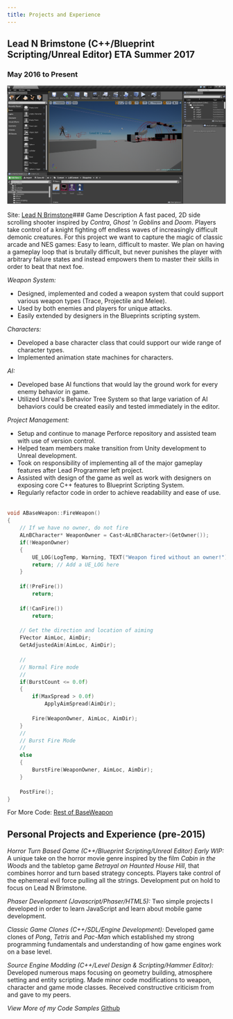 ```yaml
---
title: Projects and Experience
---
```


## Lead N Brimstone (C++/Blueprint Scripting/Unreal Editor) ETA Summer 2017

### May 2016 to Present

![Lead N Brimstone Preview Picture](/assets/img/LnBPreview.png)

Site: [Lead N Brimstone](http://www.wadenkanestudios.com/#!projects/leadnbrimestone.html)### Game Description
A fast paced, 2D side scrolling shooter inspired by _Contra_, _Ghost 'n Goblins_ and _Doom_. Players take control of a knight fighting off endless waves of increasingly difficult demonic creatures. For this project we want to capture the magic of classic arcade and NES games: Easy to learn, difficult to master. We plan on having a gameplay loop that is brutally difficult, but never punishes the player with arbitrary failure states and instead empowers them to master their skills in order to beat that next foe.

*Weapon System:*

- Designed, implemented and coded a weapon system that could support various weapon types (Trace, Projectile and Melee).
- Used by both enemies and players for unique attacks.
- Easily extended by designers in the Blueprints scripting system.

*Characters:*

- Developed a base character class that could support our wide range of character types.
- Implemented animation state machines for characters.

*AI:*

- Developed base AI functions that would lay the ground work for every enemy behavior in game.
- Utilized Unreal's Behavior Tree System so that large variation of AI behaviors could be created easily and tested immediately in the editor.

*Project Management:*

- Setup and continue to manage Perforce repository and assisted team with use of version control.
- Helped team members make transition from Unity development to Unreal development.
- Took on responsibility of implementing all of the major gameplay features after Lead Programmer left project.
- Assisted with design of the game as well as work with designers on exposing core C++ features to Blueprint Scripting System.
- Regularly refactor code in order to achieve readability and ease of use.

``` c++

void ABaseWeapon::FireWeapon()
{
	// If we have no owner, do not fire
	ALnBCharacter* WeaponOwner = Cast<ALnBCharacter>(GetOwner());
	if(!WeaponOwner)
	{
		UE_LOG(LogTemp, Warning, TEXT("Weapon fired without an owner!"));
		return; // Add a UE_LOG here
	}

	if(!PreFire())
		return;

	if(!CanFire())
		return;

	// Get the direction and location of aiming
	FVector AimLoc, AimDir;
	GetAdjustedAim(AimLoc, AimDir);

	//
	// Normal Fire mode
	//
	if(BurstCount <= 0.0f)
	{
		if(MaxSpread > 0.0f)
			ApplyAimSpread(AimDir);

		Fire(WeaponOwner, AimLoc, AimDir);
	}
	//
	// Burst Fire Mode
	//
	else
	{
		BurstFire(WeaponOwner, AimLoc, AimDir);
	}

	PostFire();
}

```
For More Code: [Rest of BaseWeapon](https://github.com/calebsmth54/Code-Samples/blob/master/LnBSample.cpp)

## Personal Projects and Experience (pre-2015)

*Horror Turn Based Game (C++/Blueprint Scripting/Unreal Editor) Early WIP:* A unique take on the horror movie genre inspired by the film _Cabin in the Woods_ and the tabletop game _Betrayal on Haunted House Hill_, that combines horror and turn based strategy concepts. Players take control of the ephemeral evil force pulling all the strings. Development put on hold to focus on Lead N Brimstone.

*Phaser Development (Javascript/Phaser/HTML5):* Two simple projects I developed in order to learn JavaScript and learn about mobile game development.

*Classic Game Clones (C++/SDL/Engine Development):* Developed game clones of _Pong_, _Tetris_ and _Pac-Man_ which established my strong programming fundamentals and understanding of how game engines work on a base level.

*Source Engine Modding (C++/Level Design & Scripting/Hammer Editor):* Developed numerous maps focusing on geometry building, atmosphere setting and entity scripting. Made minor code modifications to weapon, character and game mode classes. Received constructive criticism from and gave to my peers.

*View More of my Code Samples*
[Github](https://github.com/calebsmth54/Code-Samples)
